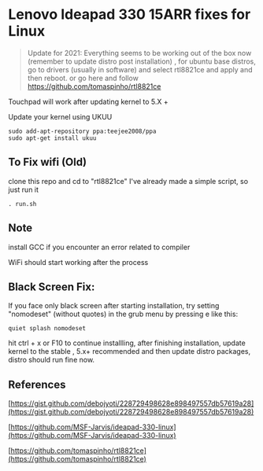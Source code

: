 # Lenovo Ideapad 330 15ARR fixes for Linux

> Update for 2021: Everything seems to be working out of the box now (remember to update distro post installation) , for ubuntu base distros, go to drivers (usually in software) and select rtl8821ce and apply and then reboot.
> or go here and follow https://github.com/tomaspinho/rtl8821ce

Touchpad will work after updating kernel to 5.X + 

Update your kernel using UKUU
```
sudo add-apt-repository ppa:teejee2008/ppa
sudo apt-get install ukuu
```
## To Fix wifi (Old)
clone this repo and cd to "rtl8821ce"
I've already made a simple script, so just run it  
```
. run.sh
```
## Note 
install GCC if you encounter an error related to compiler

WiFi should start working after the process

## Black Screen Fix: 
If you face only black screen after starting installation, try setting "nomodeset" (without quotes) in the grub menu by pressing e
like this:
```
quiet splash nomodeset
```
hit ctrl + x or F10 to continue installling, after finishing  installation, update kernel to the stable , 5.x+ recommended and then update distro packages, distro should run fine now.

## References
[https://gist.github.com/debojyoti/228729498628e898497557db57619a28](https://gist.github.com/debojyoti/228729498628e898497557db57619a28)

[https://github.com/MSF-Jarvis/ideapad-330-linux](https://github.com/MSF-Jarvis/ideapad-330-linux)

[https://github.com/tomaspinho/rtl8821ce](https://github.com/tomaspinho/rtl8821ce)
